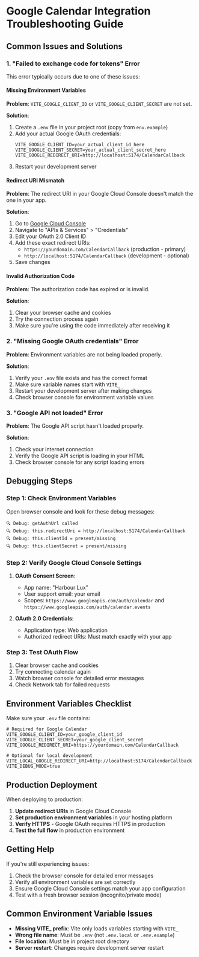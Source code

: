 # Google Calendar Integration Troubleshooting Guide

## Common Issues and Solutions

### 1. "Failed to exchange code for tokens" Error

This error typically occurs due to one of these issues:

#### Missing Environment Variables
**Problem**: `VITE_GOOGLE_CLIENT_ID` or `VITE_GOOGLE_CLIENT_SECRET` are not set.

**Solution**: 
1. Create a `.env` file in your project root (copy from `env.example`)
2. Add your actual Google OAuth credentials:
   ```env
   VITE_GOOGLE_CLIENT_ID=your_actual_client_id_here
   VITE_GOOGLE_CLIENT_SECRET=your_actual_client_secret_here
   VITE_GOOGLE_REDIRECT_URI=http://localhost:5174/CalendarCallback
   ```
3. Restart your development server

#### Redirect URI Mismatch
**Problem**: The redirect URI in your Google Cloud Console doesn't match the one in your app.

**Solution**:
1. Go to [Google Cloud Console](https://console.cloud.google.com/)
2. Navigate to "APIs & Services" > "Credentials"
3. Edit your OAuth 2.0 Client ID
4. Add these exact redirect URIs:
   - `https://yourdomain.com/CalendarCallback` (production - primary)
   - `http://localhost:5174/CalendarCallback` (development - optional)
5. Save changes

#### Invalid Authorization Code
**Problem**: The authorization code has expired or is invalid.

**Solution**:
1. Clear your browser cache and cookies
2. Try the connection process again
3. Make sure you're using the code immediately after receiving it

### 2. "Missing Google OAuth credentials" Error

**Problem**: Environment variables are not being loaded properly.

**Solution**:
1. Verify your `.env` file exists and has the correct format
2. Make sure variable names start with `VITE_`
3. Restart your development server after making changes
4. Check browser console for environment variable values

### 3. "Google API not loaded" Error

**Problem**: The Google API script hasn't loaded properly.

**Solution**:
1. Check your internet connection
2. Verify the Google API script is loading in your HTML
3. Check browser console for any script loading errors

## Debugging Steps

### Step 1: Check Environment Variables
Open browser console and look for these debug messages:
```
🔍 Debug: getAuthUrl called
🔍 Debug: this.redirectUri = http://localhost:5174/CalendarCallback
🔍 Debug: this.clientId = present/missing
🔍 Debug: this.clientSecret = present/missing
```

### Step 2: Verify Google Cloud Console Settings
1. **OAuth Consent Screen**:
   - App name: "Harbour Lux"
   - User support email: your email
   - Scopes: `https://www.googleapis.com/auth/calendar` and `https://www.googleapis.com/auth/calendar.events`

2. **OAuth 2.0 Credentials**:
   - Application type: Web application
   - Authorized redirect URIs: Must match exactly with your app

### Step 3: Test OAuth Flow
1. Clear browser cache and cookies
2. Try connecting calendar again
3. Watch browser console for detailed error messages
4. Check Network tab for failed requests

## Environment Variables Checklist

Make sure your `.env` file contains:

```env
# Required for Google Calendar
VITE_GOOGLE_CLIENT_ID=your_google_client_id
VITE_GOOGLE_CLIENT_SECRET=your_google_client_secret
VITE_GOOGLE_REDIRECT_URI=https://yourdomain.com/CalendarCallback

# Optional for local development
VITE_LOCAL_GOOGLE_REDIRECT_URI=http://localhost:5174/CalendarCallback
VITE_DEBUG_MODE=true
```

## Production Deployment

When deploying to production:

1. **Update redirect URIs** in Google Cloud Console
2. **Set production environment variables** in your hosting platform
3. **Verify HTTPS** - Google OAuth requires HTTPS in production
4. **Test the full flow** in production environment

## Getting Help

If you're still experiencing issues:

1. Check the browser console for detailed error messages
2. Verify all environment variables are set correctly
3. Ensure Google Cloud Console settings match your app configuration
4. Test with a fresh browser session (incognito/private mode)

## Common Environment Variable Issues

- **Missing VITE_ prefix**: Vite only loads variables starting with `VITE_`
- **Wrong file name**: Must be `.env` (not `.env.local` or `.env.example`)
- **File location**: Must be in project root directory
- **Server restart**: Changes require development server restart
